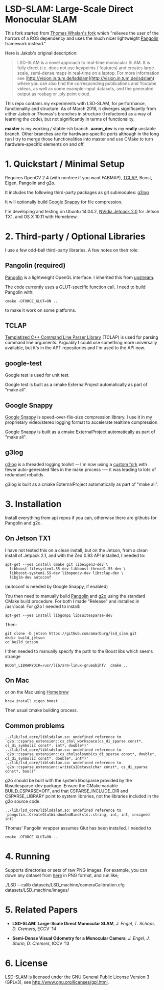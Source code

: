 # LSD-SLAM: Large-Scale Direct Monocular SLAM

This fork started from [Thomas Whelan's fork](https://github.com/mp3guy/lsd_slam) which "relieves the user of the horrors of a ROS dependency and uses the much nicer lightweight [Pangolin](https://github.com/stevenlovegrove/Pangolin) framework instead."

Here is Jakob's original description:

> LSD-SLAM is a novel approach to real-time monocular SLAM. It is fully direct (i.e. does not use keypoints / features) and creates large-scale,
> semi-dense maps in real-time on a laptop. For more information see
> [http://vision.in.tum.de/lsdslam](http://vision.in.tum.de/lsdslam)
> where you can also find the corresponding publications and Youtube videos, as well as some
> example-input datasets, and the generated output as rosbag or .ply point cloud.

This repo contains my experiments with LSD-SLAM, for performance, functionality
and structure.   As of March 2016, it diverges significantly from either Jakob
or Thomas's branches in structure (I refactored as a way of learning the code),
but not significantly in terms of functionality.   


**master**  is my working / stable-ish branch.   **aaron_dev** is my
**really** unstable branch.   Other branches are for hardware-specific ports
although in the long run I try to merge those functionalities into master
and use CMake to turn hardware-specific elements on and off.

# 1. Quickstart / Minimal Setup

Requires OpenCV 2.4 (with nonfree if you want FABMAP), [TCLAP](http://tclap.sourceforge.net/), Boost, Eigen, Pangolin and g2o.

It includes the following third-party packages as git submodules: [g3log](https://github.com/KjellKod/g3log)

It will optionally build [Google Snappy](https://github.com/google/snappy) for
file compression.

I'm developing and testing on Ubuntu 14.04.2, [NVidia Jetpack 2.0](https://developer.nvidia.com/embedded/jetpack) for Jetson TX1, and OS X 10.11 with Homebrew.

# 2. Third-party / Optional Libraries

I use a few odd-ball third-party libraries.  A few notes on their role:

## Pangolin (required)

[Pangolin](https://github.com/stevenlovegrove/Pangolin) is a lightweight OpenGL
interface.   I inherited this from [upstream](https://github.com/mp3guy/lsd_slam).

The code currently uses a GLUT-specific function call, I need to build
Pangolin with:

    cmake -DFORCE_GLUT=ON ..

to make it work on some platforms.

## TCLAP

[Templatized C++ Command Line Parser Library](http://tclap.sourceforge.net/) (TCLAP)
is used for parsing command line arguments.   Arguably I could use something
more universally available, but it's in the APT repositories and I'm used to the
API now.

## google-test

Google test is used for unit test.

Google test is built as a cmake ExternalProject automatically as part of "make all".

## Google Snappy

[Google Snappy](https://github.com/google/snappy) is speed-over-file-size compression library.   I use it in my proprietary video/stereo logging format to accelerate realtime compression.

Google Snappy is built as a cmake ExternalProject automatically as part of "make all".

## g3log

[g3log](https://github.com/KjellKod/g3log) is a threaded logging toolkit -- I'm now using a [custom fork](https://github.com/amarburg/g3log) with fewer auto-generated files in the make process --- it was leading to lots of redundant rebuilds.   

g3log is built as a cmake ExternalProject automatically as part of "make all".

# 3. Installation

Install everything from apt repos if you can, otherwise there are githubs for Pangolin and g2o.

## On Jetson TX1

I have not tested this on a clean install, but on the Jetson, from a clean
install of Jetpack 2.1, and with the Zed 0.93 API installed, I needed to:

    apt-get --yes install cmake git libeigen3-dev \
      libboost-filesystem1.55-dev libboost-thread1.55-dev \
      libboost-system1.55-dev libopencv-dev libtclap-dev \
      libglm-dev autoconf

(autoconf is needed by Google Snappy, if enabled)

You then need to manually build [Pangolin](https://github.com/stevenlovegrove/Pangolin) and [g2o](https://github.com/RainerKuemmerle/g2o) using the standard CMake build procedure.  For both I made "Release" and installed in /usr/local.   For g2o I needed to install:

    apt-get --yes install libgomp1 libsuitesparse-dev

Then:

    git clone -b jetson https://github.com/amarburg/lsd_slam.git
    mkdir build_jetson
    cd build_jetson

I then needed to manually specify the path to the Boost libs which seems
strange

    BOOST_LIBRARYDIR=/usr/lib/arm-linux-gnueabihf/  cmake ..


## On Mac

or on the Mac using [Homebrew]()

    brew install eigen boost ...

Then usual cmake building process.

## Common problems

    ../lib/lsd_core/liblsdslam.so: undefined reference to `g2o::csparse_extension::cs_chol_workspace(cs_di_sparse const*, cs_di_symbolic const*, int*, double*)'
    ../lib/lsd_core/liblsdslam.so: undefined reference to `g2o::csparse_extension::cs_cholsolsymb(cs_di_sparse const*, double*, cs_di_symbolic const*, double*, int*)'
    ../lib/lsd_core/liblsdslam.so: undefined reference to `g2o::csparse_extension::writeCs2Octave(char const*, cs_di_sparse const*, bool)'

g2o should be built with the system libcsparse provided by the libsuitesparse-dev package.  Ensure the CMake variable  BUILD_CSPARSE=OFF, and that CSPARSE_INCLUDE_DIR and CSPARSE_LIBRARY point to system libraries, not the libraries included in the g2o source code.

    ../lib/lsd_core/liblsdslam.so: undefined reference to `pangolin::CreateGlutWindowAndBind(std::string, int, int, unsigned int)'

Thomas' Pangolin wrapper assumes Glut has been installed.  I needed to

    cmake -DFORCE_GLUT=ON ..



# 4. Running

Supports directories or sets of raw PNG images. For example, you can down any dataset from [here](http://vision.in.tum.de/lsdslam) in PNG format, and run like;

./LSD --calib datasets/LSD_machine/cameraCalibration.cfg  datasets/LSD_machine/images/

# 5. Related Papers

* **LSD-SLAM: Large-Scale Direct Monocular SLAM**, *J. Engel, T. Schöps, D. Cremers*, ECCV '14

* **Semi-Dense Visual Odometry for a Monocular Camera**, *J. Engel, J. Sturm, D. Cremers*, ICCV '13

# 6. License

LSD-SLAM is licensed under the GNU General Public License Version 3 (GPLv3), see http://www.gnu.org/licenses/gpl.html.
